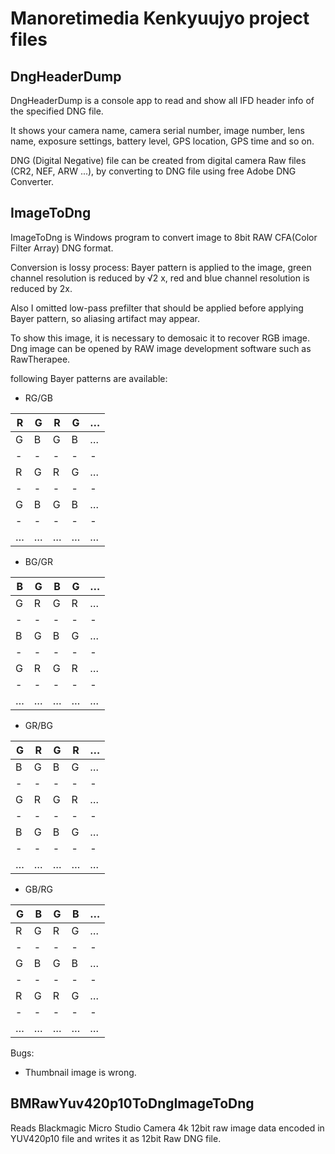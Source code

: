 Manoretimedia Kenkyuujyo project files
==============


DngHeaderDump
--------------

DngHeaderDump is a console app to read and show all IFD header info of the specified DNG file.

It shows your camera name, camera serial number, image number, lens name, exposure settings, battery level, GPS location, GPS time and so on.

DNG (Digital Negative) file can be created from digital camera Raw files (CR2, NEF, ARW ...), by converting to DNG file using free Adobe DNG Converter.


ImageToDng
--------------

ImageToDng is Windows program to convert image to 8bit RAW CFA(Color Filter Array) DNG format.

Conversion is lossy process: Bayer pattern is applied to the image, green channel resolution is reduced by √2 x, red and blue channel resolution is reduced by 2x.

Also I omitted low-pass prefilter that should be applied before applying Bayer pattern, so aliasing artifact may appear.

To show this image, it is necessary to demosaic it to recover RGB image.
Dng image can be opened by RAW image development software such as RawTherapee.

following Bayer patterns are available:
  * RG/GB
  
| R | G | R | G | … |
| - | - | - | - | - |
| G | B | G | B | … |
| - | - | - | - | - |
| R | G | R | G | … |
| - | - | - | - | - |
| G | B | G | B | … |
| - | - | - | - | - |
| … | … | … | … | … |

  * BG/GR
  
| B | G | B | G | … |
| - | - | - | - | - |
| G | R | G | R | … |
| - | - | - | - | - |
| B | G | B | G | … |
| - | - | - | - | - |
| G | R | G | R | … |
| - | - | - | - | - |
| … | … | … | … | … |

  * GR/BG
  
| G | R | G | R | … |
| - | - | - | - | - |
| B | G | B | G | … |
| - | - | - | - | - |
| G | R | G | R | … |
| - | - | - | - | - |
| B | G | B | G | … |
| - | - | - | - | - |
| … | … | … | … | … |

  * GB/RG
  
| G | B | G | B | … |
| - | - | - | - | - |
| R | G | R | G | … |
| - | - | - | - | - |
| G | B | G | B | … |
| - | - | - | - | - |
| R | G | R | G | … |
| - | - | - | - | - |
| … | … | … | … | … |

Bugs: 
  * Thumbnail image is wrong.


BMRawYuv420p10ToDngImageToDng
--------------

Reads Blackmagic Micro Studio Camera 4k 12bit raw image data encoded in YUV420p10 file and writes it as 12bit Raw DNG file.

  
  